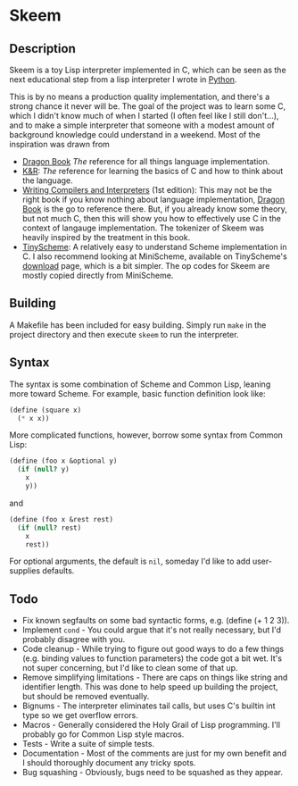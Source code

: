 # Skeem #
## Description ##
Skeem is a toy Lisp interpreter implemented in C, which can be seen as the next educational step
from a lisp interpreter I wrote in [Python](https://github.com/randomhajile/lisp-simulacrum).

This is by no means a production quality implementation, and there's a strong chance it never will be.
The goal of the project was to learn some C, which I didn't know much of when I started (I often feel like I still don't...),
and to make a simple interpreter that someone with a modest amount of background knowledge could understand in a weekend.
Most of the inspiration was drawn from

* [Dragon Book](http://www.amazon.com/Compilers-Principles-Techniques-Tools-2nd/dp/0321486811/ref=sr_1_1?ie=UTF8&qid=1447383636&sr=8-1&keywords=compilers+principles+techniques+and+tools)
*The* reference for all things language implementation.
* [K&R](http://www.amazon.com/Programming-Language-Brian-W-Kernighan/dp/0131103628/ref=sr_1_1?ie=UTF8&qid=1447380884&sr=8-1&keywords=the+c+programming+language):
*The* reference for learning the basics of C and how to think about the language.
* [Writing Compilers and Interpreters](http://www.amazon.com/Writing-Compilers-Interpreters-Applied-Approach/dp/0471555800/ref=sr_1_3?s=books&ie=UTF8&qid=1447298677&sr=1-3&keywords=writing+compilers+and+interpreters) (1st edition):
This may not be the right book if you know nothing about language implementation, [Dragon Book](http://www.amazon.com/Compilers-Principles-Techniques-Tools-2nd/dp/0321486811/ref=sr_1_1?ie=UTF8&qid=1447383636&sr=8-1&keywords=compilers+principles+techniques+and+tools)
is the go to reference there. But, if you already know some theory, but not much C, then this will show you how to effectively use C in the context of langauge implementation.
The tokenizer of Skeem was heavily inspired by the treatment in this book.
* [TinyScheme](http://tinyscheme.sourceforge.net/):
A relatively easy to understand Scheme implementation in C.
I also recommend looking at MiniScheme, available on TinyScheme's [download](http://tinyscheme.sourceforge.net/download.html) page, which is a bit simpler. The
op codes for Skeem are mostly copied directly from MiniScheme.

## Building ##
A Makefile has been included for easy building. Simply run `make` in the project directory and then execute `skeem` to run the interpreter.

## Syntax ##
The syntax is some combination of Scheme and Common Lisp, leaning more toward Scheme. For example, basic function
definition look like:
```scheme
(define (square x)
  (* x x))
```

More complicated functions, however, borrow some syntax from Common Lisp:
```scheme
(define (foo x &optional y)
  (if (null? y)
    x
    y))
```
and
```scheme
(define (foo x &rest rest)
  (if (null? rest)
    x
    rest))
```
For optional arguments, the default is `nil`, someday I'd like to add user-supplies
defaults.

## Todo ##
* Fix known segfaults on some bad syntactic forms, e.g. (define (+ 1 2 3)).
* Implement `cond` - You could argue that it's not really necessary, but I'd probably disagree with you.
* Code cleanup - While trying to figure out good ways to do a few things (e.g. binding values to function parameters) the code got a bit wet. It's not super concerning, but I'd like to clean some of that up.
* Remove simplifying limitations - There are caps on things like string and identifier length. This was done to help speed up building the project, but should be removed eventually.
* Bignums - The interpreter eliminates tail calls, but uses C's builtin int type so we get overflow errors.
* Macros - Generally considered the Holy Grail of Lisp programming. I'll probably go for Common Lisp style macros.
* Tests - Write a suite of simple tests.
* Documentation - Most of the comments are just for my own benefit and I should thoroughly document any tricky spots.
* Bug squashing - Obviously, bugs need to be squashed as they appear.